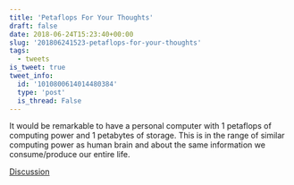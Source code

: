 ```yaml
---
title: 'Petaflops For Your Thoughts'
draft: false
date: 2018-06-24T15:23:40+00:00
slug: '201806241523-petaflops-for-your-thoughts'
tags:
  - tweets
is_tweet: true
tweet_info:
  id: '1010800614014480384'
  type: 'post'
  is_thread: False
---
```




It would be remarkable to have a personal computer with 1 petaflops of computing power and 1 petabytes of storage. This is in the range of similar computing power as human brain and about the same information we consume/produce our entire life.

[Discussion](https://x.com/sytelus/status/1010800614014480384)

